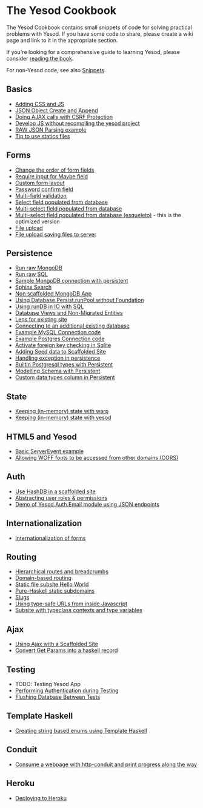 # The Yesod Cookbook

The Yesod Cookbook contains small snippets of code for solving practical problems with Yesod. If you have some code to share, please create a wiki page and link to it in the appropriate section.

If you're looking for a comprehensive guide to learning Yesod, please consider [reading the book](http://www.yesodweb.com/book).

For non-Yesod code, see also [Snippets](https://github.com/yesodweb/yesod-cookbook/blob/master/Snippets.md).

## Basics
* [Adding CSS and JS](http://www.yesodweb.com/blog/2013/01/adding-css-js)
* [JSON Object Create and Append](https://github.com/yesodweb/yesod-cookbook/blob/master/cookbook/JSON-data-helpful-manipulations.md)
* [Doing AJAX calls with CSRF Protection](https://github.com/yesodweb/yesod-cookbook/blob/master/cookbook/ajax-csrf.md)
* [Develop JS without recompiling the yesod project](https://github.com/yesodweb/yesod-cookbook/blob/master/cookbook/Develop-JS-without-recompiling-the-yesod-project.md)
* [RAW JSON Parsing example](./cookbook/raw-json-parsing.md)
* [Tip to use statics files](./cookbook/Tip-to-use-statics-files-js-css.md)

## Forms

* [Change the order of form fields](https://github.com/yesodweb/yesod-cookbook/blob/master/cookbook/OrderFormFields.md)
* [Require input for Maybe field](https://github.com/yesodweb/yesod-cookbook/blob/master/cookbook/RequireInputMaybeField.md)
* [Custom form layout](https://github.com/yesodweb/yesod-cookbook/blob/master/cookbook/CustomFormLayout.md)
* [Password confirm field](https://github.com/yesodweb/yesod-cookbook/blob/master/cookbook/Password-Confirm-Field.md)
* [Multi-field validation](https://github.com/yesodweb/yesod-cookbook/blob/master/cookbook/Cookbook-Multi-field-validation.md)
* [Select field populated from database](https://github.com/yesodweb/yesod-cookbook/blob/master/cookbook/Select-field-populated-from-database.md)
* [Multi-select field populated from database](https://github.com/yesodweb/yesod-cookbook/blob/master/cookbook/Multi-select-field-populated-from-database.md)
* [Multi-select field populated from database (esqueleto)](https://github.com/yesodweb/yesod-cookbook/blob/master/cookbook/Multi-select-field-populated-from-database-(using-esqueleto).md) - this is the optimized version
* [File upload](https://github.com/yesodweb/yesod-cookbook/blob/master/cookbook/Cookbook-File-upload.md)
* [File upload saving files to server](https://github.com/yesodweb/yesod-cookbook/blob/master/cookbook/Cookbook-file-upload-saving-files-to-server.md)

## Persistence

* [Run raw MongoDB](https://github.com/yesodweb/yesod-cookbook/blob/master/cookbook/Rawmongo.md)
* [Run raw SQL](https://github.com/yesodweb/yesod-cookbook/blob/master/cookbook/RawSQL.md)
* [Sample MongoDB connection with persistent](./cookbook/mongodb-example.md)
* [Sphinx Search](https://github.com/yesodweb/yesod-cookbook/blob/master/cookbook/Sphinx-Search.md)
* [Non scaffolded MongoDB App](https://github.com/yesodweb/yesod-cookbook/blob/master/cookbook/Non-scaffolded-MongoDB-App.md)
* [Using Database.Persist.runPool without Foundation](https://github.com/yesodweb/yesod-cookbook/blob/master/cookbook/Using-Database.Persist.runPool-without-Foundation.md)
* [Using runDB in IO with SQL ](https://github.com/yesodweb/yesod-cookbook/blob/master/cookbook/runDBConf-in-IO-for-MySQL.md)
* [Database Views and Non-Migrated Entities](https://github.com/yesodweb/yesod-cookbook/blob/master/cookbook/Database-Views-and-Non-Migrated-Entities.md)
* [Lens for existing site](https://github.com/yesodweb/yesod-cookbook/blob/master/cookbook/Lens-for-existing-site.md)
* [Connecting to an additional existing database](https://github.com/yesodweb/yesod-cookbook/blob/master/cookbook/Connecting-to-an-additional-existing-database.md)
* [Example MySQL Connection code](https://github.com/yesodweb/yesod-cookbook/blob/master/cookbook/Example-MySQL-Connection-code.md)
* [Example Postgres Connection code](./cookbook/postgres-example-code.md)
* [Activate foreign key checking in Sqlite](https://github.com/yesodweb/yesod-cookbook/blob/master/cookbook/Activate-foreign-key-checking-in-Sqlite.md)
* [Adding Seed data to Scaffolded Site](https://github.com/yesodweb/yesod-cookbook/blob/master/cookbook/Adding-Seed-Data-to-Scaffolded-Site.md)
* [Handling exception in persistence](https://github.com/yesodweb/yesod-cookbook/blob/master/cookbook/Handling-Persistence-Exception.md)
* [Builtin Postgresql types with Persistent](https://github.com/yesodweb/yesod-cookbook/blob/master/cookbook/CustomPostgresqlTypes.md)
* [Modelling Schema with Persistent](./cookbook/modelling-schema.md)
* [Custom data types column in Persistent](./cookbook/custom-datatype-columns.md)

## State

* [Keeping (in-memory) state with warp](https://github.com/yesodweb/yesod-cookbook/blob/master/cookbook/Keeping-(in-memory)-state-with-warp.md)
* [Keeping (in-memory) state with yesod](https://github.com/yesodweb/yesod-cookbook/blob/master/cookbook/Keeping-(in-memory)-state-with-yesod.md)

## HTML5 and Yesod
* [Basic ServerEvent example](https://github.com/yesodweb/yesod-cookbook/blob/master/cookbook/Basic-ServerEvent-example.md)
* [Allowing WOFF fonts to be accessed from other domains (CORS)](https://github.com/yesodweb/yesod-cookbook/blob/master/cookbook/Allowing-WOFF-fonts-to-be-accessed-from-other-domains-(CORS).md)

## Auth

* [Use HashDB in a scaffolded site](https://github.com/yesodweb/yesod-cookbook/blob/master/cookbook/Using-HashDB-In-a-Scaffolded-Site.md)
* [Abstracting user roles & permissions](http://blog.felipe.lessa.nom.br/?p=7)
* [Demo of Yesod.Auth.Email module using JSON endpoints](./cookbook/yesod-auth-json.md)

## Internationalization

* [Internationalization of forms](https://github.com/yesodweb/yesod-cookbook/blob/master/cookbook/Cookbook-InternationalizedForm.md)

## Routing

* [Hierarchical routes and breadcrumbs](https://github.com/yesodweb/yesod-cookbook/blob/master/cookbook/Hierarchical-routes-and-breadcrumbs.md)
* [Domain-based routing](https://github.com/yesodweb/yesod-cookbook/blob/master/cookbook/Domain-based-routing.md)
* [Static file subsite Hello World](https://github.com/yesodweb/yesod-cookbook/blob/master/cookbook/Static-file-subsite-Hello-World.md)
* [Pure-Haskell static subdomains](https://github.com/yesodweb/yesod-cookbook/blob/master/cookbook/Pure-Haskell-static-subdomains.md)
* [Slugs](https://github.com/yesodweb/yesod-cookbook/blob/master/cookbook/Slugs.md)
* [Using type-safe URLs from inside Javascript](https://github.com/yesodweb/yesod-cookbook/blob/master/cookbook/Using-type-safe-urls-from-inside-javascript.md)
* [Subsite with typeclass contexts and type variables](https://github.com/yesodweb/yesod-cookbook/blob/master/cookbook/Subsite-with-typeclass-contexts-and-type-variables.md)

## Ajax

* [Using Ajax with a Scaffolded Site](https://github.com/yesodweb/yesod-cookbook/blob/master/cookbook/Using-Ajax-with-a-Scaffolded-Site.md)
* [Convert Get Params into a haskell record ](https://github.com/yesodweb/yesod-cookbook/blob/master/cookbook/Convert-get-params-into-a-haskell-record.md)

## Testing

* TODO: Testing Yesod App
* [Performing Authentication during Testing](https://github.com/yesodweb/yesod-cookbook/blob/master/cookbook/Performing-Authentication-during-Testing.md)
* [Flushing Database Between Tests](https://github.com/yesodweb/yesod-cookbook/blob/master/cookbook/Flushing-database-between-tests.md)

## Template Haskell

* [Creating string based enums using Template Haskell](https://github.com/yesodweb/yesod-cookbook/blob/master/cookbook/Create-String-Based-Enums-With-Template-Haskell.md)

## Conduit

* [Consume a webpage with http-conduit and print progress along the way](https://github.com/yesodweb/yesod-cookbook/blob/master/cookbook/Consume-a-webpage-with-http-conduit-and-print-progress-along-the-way.md)

## Heroku

* [Deploying to Heroku](./cookbook/yesod-heroku-deploy.md)
